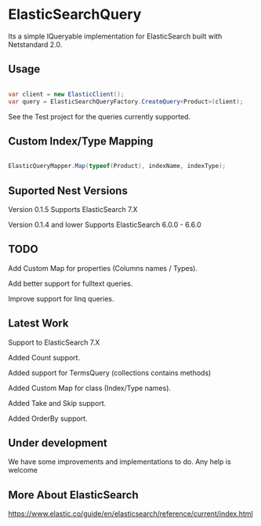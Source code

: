 # ElasticSearchQuery
Its a simple IQueryable implementation for ElasticSearch built with Netstandard 2.0.

## Usage
 ```csharp
 
 var client = new ElasticClient();
 var query = ElasticSearchQueryFactory.CreateQuery<Product>(client);
 
 ```
 
See the Test project for the queries currently supported.
 
## Custom Index/Type Mapping
  ```csharp
 
 ElasticQueryMapper.Map(typeof(Product), indexName, indexType);
 
 ```
## Suported Nest Versions

Version 0.1.5 Supports ElasticSearch 7.X

Version 0.1.4 and lower Supports ElasticSearch 6.0.0 - 6.6.0


## TODO

Add Custom Map for properties (Columns names / Types).

Add better support for fulltext queries.

Improve support for linq queries.

## Latest Work
Support to ElasticSearch 7.X

Added Count support.

Added support for TermsQuery (collections contains methods)

Added Custom Map for class (Index/Type names).

Added Take and Skip support.

Added OrderBy support.

## Under development

We have some improvements and implementations to do.
Any help is welcome

## More About ElasticSearch
https://www.elastic.co/guide/en/elasticsearch/reference/current/index.html
